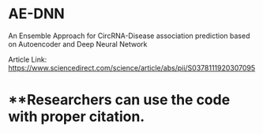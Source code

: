 # AE-DNN
An Ensemble Approach for CircRNA-Disease association prediction based on Autoencoder and Deep Neural Network

Article Link: https://www.sciencedirect.com/science/article/abs/pii/S0378111920307095

# **Researchers can use the code with proper citation.
